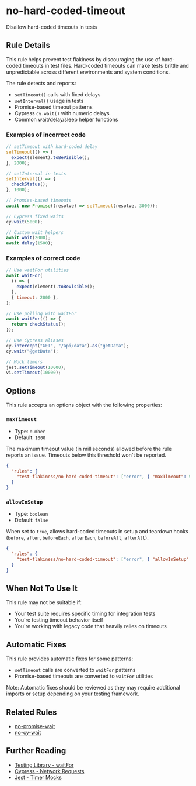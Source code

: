 # no-hard-coded-timeout

Disallow hard-coded timeouts in tests

## Rule Details

This rule helps prevent test flakiness by discouraging the use of hard-coded timeouts in test files. Hard-coded timeouts can make tests brittle and unpredictable across different environments and system conditions.

The rule detects and reports:

- `setTimeout()` calls with fixed delays
- `setInterval()` usage in tests
- Promise-based timeout patterns
- Cypress `cy.wait()` with numeric delays
- Common wait/delay/sleep helper functions

### Examples of **incorrect** code

```javascript
// setTimeout with hard-coded delay
setTimeout(() => {
  expect(element).toBeVisible();
}, 2000);

// setInterval in tests
setInterval(() => {
  checkStatus();
}, 1000);

// Promise-based timeouts
await new Promise((resolve) => setTimeout(resolve, 3000));

// Cypress fixed waits
cy.wait(5000);

// Custom wait helpers
await wait(2000);
await delay(1500);
```

### Examples of **correct** code

```javascript
// Use waitFor utilities
await waitFor(
  () => {
    expect(element).toBeVisible();
  },
  { timeout: 2000 },
);

// Use polling with waitFor
await waitFor(() => {
  return checkStatus();
});

// Use Cypress aliases
cy.intercept("GET", "/api/data").as("getData");
cy.wait("@getData");

// Mock timers
jest.setTimeout(10000);
vi.setTimeout(10000);
```

## Options

This rule accepts an options object with the following properties:

### `maxTimeout`

- Type: `number`
- Default: `1000`

The maximum timeout value (in milliseconds) allowed before the rule reports an issue. Timeouts below this threshold won't be reported.

```json
{
  "rules": {
    "test-flakiness/no-hard-coded-timeout": ["error", { "maxTimeout": 500 }]
  }
}
```

### `allowInSetup`

- Type: `boolean`
- Default: `false`

When set to `true`, allows hard-coded timeouts in setup and teardown hooks (`before`, `after`, `beforeEach`, `afterEach`, `beforeAll`, `afterAll`).

```json
{
  "rules": {
    "test-flakiness/no-hard-coded-timeout": ["error", { "allowInSetup": true }]
  }
}
```

## When Not To Use It

This rule may not be suitable if:

- Your test suite requires specific timing for integration tests
- You're testing timeout behavior itself
- You're working with legacy code that heavily relies on timeouts

## Automatic Fixes

This rule provides automatic fixes for some patterns:

- `setTimeout` calls are converted to `waitFor` patterns
- Promise-based timeouts are converted to `waitFor` utilities

Note: Automatic fixes should be reviewed as they may require additional imports or setup depending on your testing framework.

## Related Rules

- [no-promise-wait](./no-promise-wait.md)
- [no-cy-wait](./no-cy-wait.md)

## Further Reading

- [Testing Library - waitFor](https://testing-library.com/docs/dom-testing-library/api-async/#waitfor)
- [Cypress - Network Requests](https://docs.cypress.io/guides/guides/network-requests)
- [Jest - Timer Mocks](https://jestjs.io/docs/timer-mocks)
